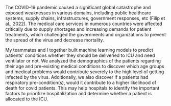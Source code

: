 The COVID-19 pandemic caused a significant global catastrophe and exposed weaknesses in various domains, including public healthcare systems, supply chains, infrastructures, government responses, etc (Filip et al., 2022).  The medical care services in numerous countries were affected critically due to supply shortages and increasing demands for patient treatments, which challenged the governments and organizations to prevent the spread of the virus and decrease mortality.  

My teammates and I together built machine learning models to predict patients' conditions whether they should be deliveried to ICU and need ventilator or not. We analyzed the demographics of the patients regarding their age and pre-existing medical conditions to discover which age groups and medical problems would contribute severely to the high level of getting infected by the virus. Additionally, we also discover if a patients had respiratory pre-condition(s), would it contribute to a higher likelihood of death for covid patients. This may help hospitals to identify the important factors to prioritize hospitalization and determine whether a patient is allocated to the ICU. 


